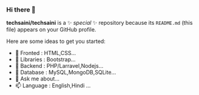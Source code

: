### Hi there 👋

**techsaini/techsaini** is a ✨ _special_ ✨ repository because its `README.md` (this file) appears on your GitHub profile.

Here are some ideas to get you started:

- 🔭 Fronted : HTML,CSS...
- 🌱 Libraries : Bootstrap...
- 👯 Backend : PHP/Larravel,Nodejs...
- 🤔 Database : MySQL,MongoDB,SQLite...
- 💬 Ask me about...
- 📫 Language : English,Hindi ...


